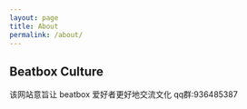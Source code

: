 ```yaml
---
layout: page
title: About
permalink: /about/
---
```


## Beatbox Culture

该网站意旨让 beatbox 爱好者更好地交流文化
qq群:936485387
